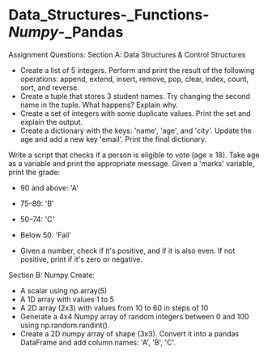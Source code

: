 # Data_Structures-_Functions-_Numpy_-_Pandas

Assignment Questions:
Section A: Data Structures & Control Structures
- Create a list of 5 integers. Perform and print the result of the following operations: append, extend, insert, remove, pop, clear, index, count, sort, and reverse.
- Create a tuple that stores 3 student names. Try changing the second name in the tuple. What happens? Explain why.
- Create a set of integers with some duplicate values. Print the set and explain the output.
- Create a dictionary with the keys: 'name', 'age', and 'city'. Update the age and add a new key 'email'. Print the final dictionary.

Write a script that checks if a person is eligible to vote (age ≥ 18). Take age as a variable and print the appropriate message.
Given a 'marks' variable, print the grade:
- 90 and above: 'A'
- 75–89: 'B'
- 50–74: 'C'
- Below 50: 'Fail'

- Given a number, check if it's positive, and if it is also even. If not positive, print if it's zero or negative.

Section B: Numpy
Create:
- A scalar using np.array(5)
- A 1D array with values 1 to 5
- A 2D array (2x3) with values from 10 to 60 in steps of 10
- Generate a 4x4 Numpy array of random integers between 0 and 100 using np.random.randint().
- Create a 2D numpy array of shape (3x3). Convert it into a pandas DataFrame and add column names: 'A', 'B', 'C'.
